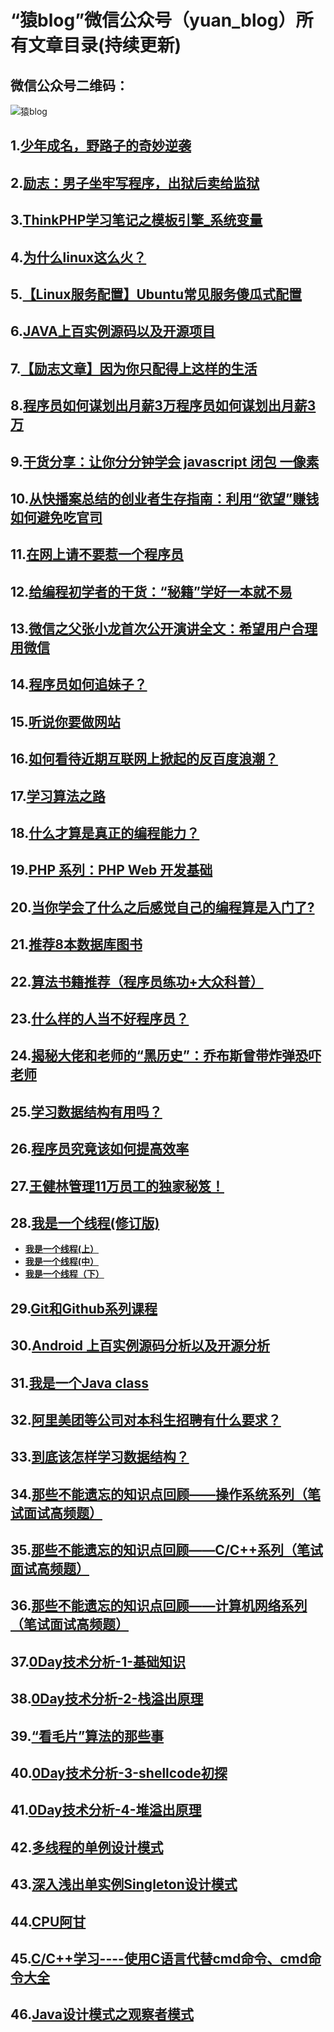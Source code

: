 # “猿blog”微信公众号（yuan_blog）所有文章目录(持续更新)
## 微信公众号二维码：
![猿blog](http://open.weixin.qq.com/qr/code/?username=yuan_blog)

## 1.[少年成名，野路子的奇妙逆袭](http://mp.weixin.qq.com/s?__biz=MzIxMTE0ODU5NQ==&mid=401269550&idx=1&sn=6844d9942839ba37050a6dbec914efbb#rd)

## 2.[励志：男子坐牢写程序，出狱后卖给监狱](http://mp.weixin.qq.com/s?__biz=MzIxMTE0ODU5NQ==&mid=401281918&idx=1&sn=cc350cd69a1a0828064c6bf9e95ee7b2#rd)

## 3.[ThinkPHP学习笔记之模板引擎_系统变量](http://mp.weixin.qq.com/s?__biz=MzIxMTE0ODU5NQ==&mid=401281918&idx=2&sn=baf849d14b18df4264a3ee80729406fb#rd)

## 4.[为什么linux这么火？](http://mp.weixin.qq.com/s?__biz=MzIxMTE0ODU5NQ==&mid=401281918&idx=3&sn=6edb0e14246355b4237f5be33cf0666f#rd)

## 5.[【Linux服务配置】Ubuntu常见服务傻瓜式配置](http://mp.weixin.qq.com/s?__biz=MzIxMTE0ODU5NQ==&mid=401592359&idx=1&sn=b8d75c219963467fcadc3f7219b3828a#rd)

## 6.[JAVA上百实例源码以及开源项目](http://mp.weixin.qq.com/s?__biz=MzIxMTE0ODU5NQ==&mid=401592825&idx=1&sn=5e42b893e78507147e3a6b9250c28b09#rd)

## 7.[【励志文章】因为你只配得上这样的生活](http://mp.weixin.qq.com/s?__biz=MzIxMTE0ODU5NQ==&mid=401597322&idx=1&sn=8e542363e71dc1a3c92c3a0811216ca7#rd)

## 8.[程序员如何谋划出月薪3万程序员如何谋划出月薪3万](http://mp.weixin.qq.com/s?__biz=MzIxMTE0ODU5NQ==&mid=401610539&idx=1&sn=859b2ba8c415579a885a8ff33baaa1f1#rd)

## 9.[干货分享：让你分分钟学会 javascript 闭包 一像素](http://mp.weixin.qq.com/s?__biz=MzIxMTE0ODU5NQ==&mid=401620854&idx=1&sn=30fff4e51c87a7d420662831eee99feb#rd)

## 10.[从快播案总结的创业者生存指南：利用“欲望”赚钱如何避免吃官司](http://mp.weixin.qq.com/s?__biz=MzIxMTE0ODU5NQ==&mid=401630983&idx=1&sn=9d0084a1e140b08235365fb8db7ace35#rd)

## 11.[在网上请不要惹一个程序员](http://mp.weixin.qq.com/s?__biz=MzIxMTE0ODU5NQ==&mid=401631106&idx=1&sn=ba4704e483d06c978d25174576381f1e#rd)

## 12.[给编程初学者的干货：“秘籍”学好一本就不易](http://mp.weixin.qq.com/s?__biz=MzIxMTE0ODU5NQ==&mid=401644780&idx=1&sn=8d555a2832a741d80edb29f7c6b403f7#rd)

## 13.[微信之父张小龙首次公开演讲全文：希望用户合理用微信](http://mp.weixin.qq.com/s?__biz=MzIxMTE0ODU5NQ==&mid=401653543&idx=1&sn=c593b89478f39039549cd6d21e7182ac#rd)

## 14.[程序员如何追妹子？](http://mp.weixin.qq.com/s?__biz=MzIxMTE0ODU5NQ==&mid=401653881&idx=1&sn=b0f24b89e78c3134e194ed41f93ab23c#rd)

## 15.[听说你要做网站](http://mp.weixin.qq.com/s?__biz=MzIxMTE0ODU5NQ==&mid=401678395&idx=1&sn=a98b7c03af2f7f80be61b1b5cfc5a36f#rd)

## 16.[如何看待近期互联网上掀起的反百度浪潮？](http://mp.weixin.qq.com/s?__biz=MzIxMTE0ODU5NQ==&mid=401678509&idx=1&sn=2a771ddd047c5e04b92d8f5e1045260c#rd)

## 17.[学习算法之路](http://mp.weixin.qq.com/s?__biz=MzIxMTE0ODU5NQ==&mid=401693602&idx=1&sn=fd6180b72589b09ecf1604d1f5b154c7#rd)

## 18.[什么才算是真正的编程能力？](http://mp.weixin.qq.com/s?__biz=MzIxMTE0ODU5NQ==&mid=401693653&idx=1&sn=d7a2967fd923c768c34cbe00976c2bc9#rd)

## 19.[PHP 系列：PHP Web 开发基础](http://mp.weixin.qq.com/s?__biz=MzIxMTE0ODU5NQ==&mid=401693695&idx=1&sn=54fc339a91690c532bac44e09572c343#rd)

## 20.[当你学会了什么之后感觉自己的编程算是入门了?](http://mp.weixin.qq.com/s?__biz=MzIxMTE0ODU5NQ==&mid=401702730&idx=1&sn=78a897c9092a3d7c7bda1a126a241993#rd)

## 21.[推荐8本数据库图书](http://mp.weixin.qq.com/s?__biz=MzIxMTE0ODU5NQ==&mid=401707673&idx=1&sn=1fd06c2ea8d1b12afa84f33a48850b15#rd)

## 22.[算法书籍推荐（程序员练功+大众科普）](http://mp.weixin.qq.com/s?__biz=MzIxMTE0ODU5NQ==&mid=401707857&idx=1&sn=387019b86e47952175f71aeb763c71cb#rd)

## 23.[什么样的人当不好程序员？](http://mp.weixin.qq.com/s?__biz=MzIxMTE0ODU5NQ==&mid=401715891&idx=1&sn=644ddc205fdc8752355ac005ac680740#rd)

## 24.[揭秘大佬和老师的“黑历史”：乔布斯曾带炸弹恐吓老师](http://mp.weixin.qq.com/s?__biz=MzIxMTE0ODU5NQ==&mid=401715979&idx=1&sn=ae2c9e8d796ffd76239f5e071c47e17a#rd)

## 25.[学习数据结构有用吗？](http://mp.weixin.qq.com/s?__biz=MzIxMTE0ODU5NQ==&mid=402565186&idx=1&sn=19d06bc8de1bb91a1cc9971b60572479#rd)

## 26.[程序员究竟该如何提高效率](http://mp.weixin.qq.com/s?__biz=MzIxMTE0ODU5NQ==&mid=402610052&idx=1&sn=67cec53231880b8d1eea1e9fec3e5c88#rd)

## 27.[王健林管理11万员工的独家秘笈！](http://mp.weixin.qq.com/s?__biz=MzIxMTE0ODU5NQ==&mid=402610052&idx=2&sn=68d39dc21aa2cfac07bcabd3c7afacd2#rd)

## 28.[我是一个线程(修订版)](http://mp.weixin.qq.com/s?__biz=MzIxMTE0ODU5NQ==&mid=402693226&idx=1&sn=da648634eba406805c4ccd60a9cc5272#rd)
  *  [**我是一个线程(上）**](http://mp.weixin.qq.com/s?__biz=MzIxMTE0ODU5NQ==&mid=402693226&idx=2&sn=0e75c18efa8653f191c15a79187dce1e#rd)
  *  [**我是一个线程(中）**](http://mp.weixin.qq.com/s?__biz=MzIxMTE0ODU5NQ==&mid=402693226&idx=3&sn=a26cf4304437585e6744166ae8638ad0#rd)
  *  [**我是一个线程（下）**](http://mp.weixin.qq.com/s?__biz=MzIxMTE0ODU5NQ==&mid=402693226&idx=4&sn=116c30fa96f68f1787600babe18d229f#rd)

## 29.[Git和Github系列课程](http://mp.weixin.qq.com/s?__biz=MzIxMTE0ODU5NQ==&mid=402701541&idx=1&sn=f25740dfb47cd0215d436164be5beab0#rd)

## 30.[Android 上百实例源码分析以及开源分析](http://mp.weixin.qq.com/s?__biz=MzIxMTE0ODU5NQ==&mid=402721390&idx=1&sn=944454e72d2708334d5c663aa4f67cae#rd)

## 31.[我是一个Java class](http://mp.weixin.qq.com/s?__biz=MzIxMTE0ODU5NQ==&mid=402741300&idx=1&sn=3104e5298a9f4d8759c8b89e3ada7201#rd)

## 32.[阿里美团等公司对本科生招聘有什么要求？](http://mp.weixin.qq.com/s?__biz=MzIxMTE0ODU5NQ==&mid=402745199&idx=1&sn=77514f556a03ddb4a27e26c07766e862#rd)

## 33.[到底该怎样学习数据结构？](http://mp.weixin.qq.com/s?__biz=MzIxMTE0ODU5NQ==&mid=502752826&idx=1&sn=cc62c01f0813ee71933a776ebd6835b7#rd)

## 34.[那些不能遗忘的知识点回顾——操作系统系列（笔试面试高频题）](http://mp.weixin.qq.com/s?__biz=MzIxMTE0ODU5NQ==&mid=502752830&idx=1&sn=1576db69b24f15b0f407dd6bb91a8d14#rd)

## 35.[那些不能遗忘的知识点回顾——C/C++系列（笔试面试高频题）](http://mp.weixin.qq.com/s?__biz=MzIxMTE0ODU5NQ==&mid=502752833&idx=1&sn=b4d6d96a9e180000cab86d6f2264a76a#rd)

## 36.[那些不能遗忘的知识点回顾——计算机网络系列（笔试面试高频题）](http://mp.weixin.qq.com/s?__biz=MzIxMTE0ODU5NQ==&mid=502752844&idx=1&sn=292e05bb07225fa869bb3d249dc98443#rd)

## 37.[0Day技术分析-1-基础知识](http://mp.weixin.qq.com/s?__biz=MzIxMTE0ODU5NQ==&mid=502752871&idx=1&sn=424eda2e0a86d0224ace73cd38d11a6e#rd)

## 38.[0Day技术分析-2-栈溢出原理](http://mp.weixin.qq.com/s?__biz=MzIxMTE0ODU5NQ==&mid=502752912&idx=1&sn=0abdda8da95a3f5198b0cfc4bb0f2cb2#rd)

## 39.[“看毛片”算法的那些事](http://mp.weixin.qq.com/s?__biz=MzIxMTE0ODU5NQ==&mid=502752917&idx=1&sn=fbacbbc76c8cc565e960904f54415425#rd)

## 40.[0Day技术分析-3-shellcode初探](http://mp.weixin.qq.com/s?__biz=MzIxMTE0ODU5NQ==&mid=502752948&idx=1&sn=75249714ab5b7eb6a3a207735cdc7c42#rd)

## 41.[0Day技术分析-4-堆溢出原理](http://mp.weixin.qq.com/s?__biz=MzIxMTE0ODU5NQ==&mid=502752987&idx=1&sn=b9389f47fdd42e96fc2bd9f496bb6c13#rd)

## 42.[多线程的单例设计模式](http://mp.weixin.qq.com/s?__biz=MzIxMTE0ODU5NQ==&mid=502752990&idx=1&sn=adf517c05d9dccf5208dc959496cf179#rd)

## 43.[深入浅出单实例Singleton设计模式](http://mp.weixin.qq.com/s?__biz=MzIxMTE0ODU5NQ==&mid=502752993&idx=1&sn=f7b0f6cb6def4208848125141a31cd82#rd)

## 44.[CPU阿甘](http://mp.weixin.qq.com/s?__biz=MzIxMTE0ODU5NQ==&mid=502753006&idx=1&sn=2b4b16d0e3ba74626cf347bfba12f318#rd)

## 45.[C/C++学习----使用C语言代替cmd命令、cmd命令大全](http://mp.weixin.qq.com/s?__biz=MzIxMTE0ODU5NQ==&mid=502753010&idx=1&sn=9b238f282891049c1a8eb634ca10327d#rd)

## 46.[Java设计模式之观察者模式](http://mp.weixin.qq.com/s?__biz=MzIxMTE0ODU5NQ==&mid=502753014&idx=1&sn=e51356be14d7146fa8bc66da6b51d352#rd)

